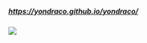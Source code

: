 ##### https://yondraco.github.io/yondraco/
<img src="https://github-readme-stats.vercel.app/api/?username=yondraco&show_icons=true&amp;hide=issues,contribs&amp;theme=dark&amp;count_private=true">
        
        
